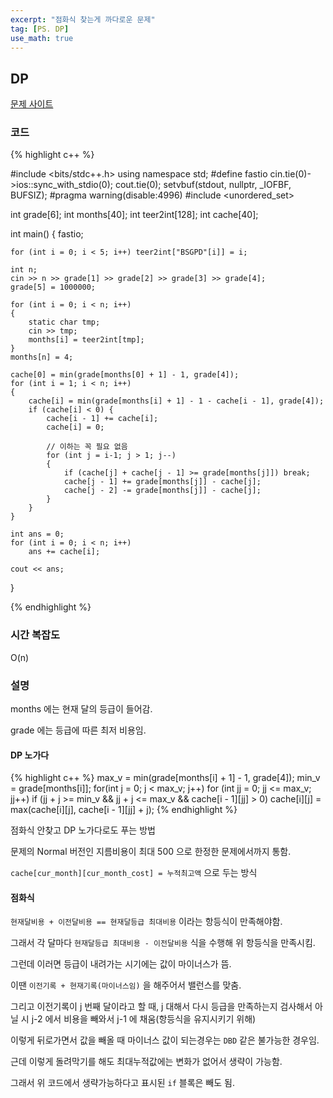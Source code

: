 ```yaml
---
excerpt: "점화식 찾는게 까다로운 문제"
tag: [PS. DP]
use_math: true
---
```

## DP

[문제 사이트](https://www.acmicpc.net/problem/20415)

### 코드

{% highlight c++ %}

#include <bits/stdc++.h>
using namespace std;
#define fastio cin.tie(0)->ios::sync_with_stdio(0); cout.tie(0); setvbuf(stdout, nullptr, _IOFBF, BUFSIZ);
#pragma warning(disable:4996)
#include <unordered_set>

int grade[6];
int months[40];
int teer2int[128];
int cache[40];

int main()
{
	fastio;

	for (int i = 0; i < 5; i++) teer2int["BSGPD"[i]] = i;
	
	int n;
	cin >> n >> grade[1] >> grade[2] >> grade[3] >> grade[4];
	grade[5] = 1000000;
	
	for (int i = 0; i < n; i++)
	{
		static char tmp;
		cin >> tmp;
		months[i] = teer2int[tmp];
	}
	months[n] = 4;
	
	cache[0] = min(grade[months[0] + 1] - 1, grade[4]);
	for (int i = 1; i < n; i++)
	{
		cache[i] = min(grade[months[i] + 1] - 1 - cache[i - 1], grade[4]);
		if (cache[i] < 0) {
			cache[i - 1] += cache[i];
			cache[i] = 0;
			
			// 이하는 꼭 필요 없음
			for (int j = i-1; j > 1; j--)
			{
				if (cache[j] + cache[j - 1] >= grade[months[j]]) break;
				cache[j - 1] += grade[months[j]] - cache[j];
				cache[j - 2] -= grade[months[j]] - cache[j];
			}
		}
	}
	
	int ans = 0;
	for (int i = 0; i < n; i++)
		ans += cache[i];
	
	cout << ans;
}

{% endhighlight %}

### 시간 복잡도

O(n)

### 설명

months 에는 현재 달의 등급이 들어감.

grade 에는 등급에 따른 최저 비용임.

#### DP 노가다

{% highlight c++ %}
max_v = min(grade[months[i] + 1] - 1, grade[4]);
min_v = grade[months[i]];
for(int j = 0; j < max_v; j++)
	for (int jj = 0; jj <= max_v; jj++)
		if (jj + j >= min_v && jj + j <= max_v && cache[i - 1][jj] > 0)
			cache[i][j] = max(cache[i][j], cache[i - 1][jj] + j);
{% endhighlight %}

점화식 안찾고 DP 노가다로도 푸는 방법

문제의 Normal 버전인 지름비용이 최대 500 으로 한정한 문제에서까지 통함. 

```cache[cur_month][cur_month_cost] = 누적최고액``` 으로 두는 방식

#### 점화식

```현재달비용 + 이전달비용 == 현재달등급 최대비용``` 이라는 항등식이 만족해야함.

그래서 각 달마다 ```현재달등급 최대비용 - 이전달비용``` 식을 수행해 위 항등식을 만족시킴.

그런데 이러면 등급이 내려가는 시기에는 값이 마이너스가 뜸.

이땐 ```이전기록 + 현재기록(마이너스임)``` 을 해주어서 밸런스를 맞춤.

그리고 이전기록이 j 번째 달이라고 할 때, j 대해서 다시 등급을 만족하는지 검사해서 아닐 시 j-2 에서 비용을 빼와서 j-1 에 채움(항등식을 유지시키기 위해)

이렇게 뒤로가면서 값을 빼올 때 마이너스 값이 되는경우는 ```DBD``` 같은 불가능한 경우임.

근데 이렇게 돌려막기를 해도 최대누적값에는 변화가 없어서 생략이 가능함.

그래서 위 코드에서 생략가능하다고 표시된 ```if``` 블록은 빼도 됨.